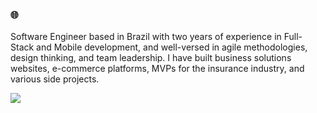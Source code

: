 ### 🌐
Software Engineer based in Brazil with two years of experience in Full-Stack and Mobile development, and well-versed in agile methodologies, design thinking, and team leadership. I have built business solutions websites, e-commerce platforms, MVPs for the insurance industry, and various side projects.

<a alt="Portfolio" href="https://junowoz.github.io/portfolio/">
  <img src="https://img.shields.io/badge/website-000000?style=for-the-badge&logo=About.me&logoColor=white">
</a>


<!--
## Skills
<p align="center">
  <a href="https://skillicons.dev">
    <img src="https://skillicons.dev/icons?i=react,nextjs,ts,js,solidity,tailwind,css,html,nodejs,mysql,docker,git,figma,linux&theme=light" />
  </a>
</p>

</br>

<p align="center">
  <img src="https://github-readme-stats.vercel.app/api?username=junowoz&theme=apprentice&show_icons=true&count_private=true">
  </br>  </br>
  <img src="https://github-readme-stats.vercel.app/api/top-langs/?username=junowoz&theme=apprentice&layout=compact">
</p>

![junowoz](https://komarev.com/ghpvc/?username=junowoz&style=flat)
-->

